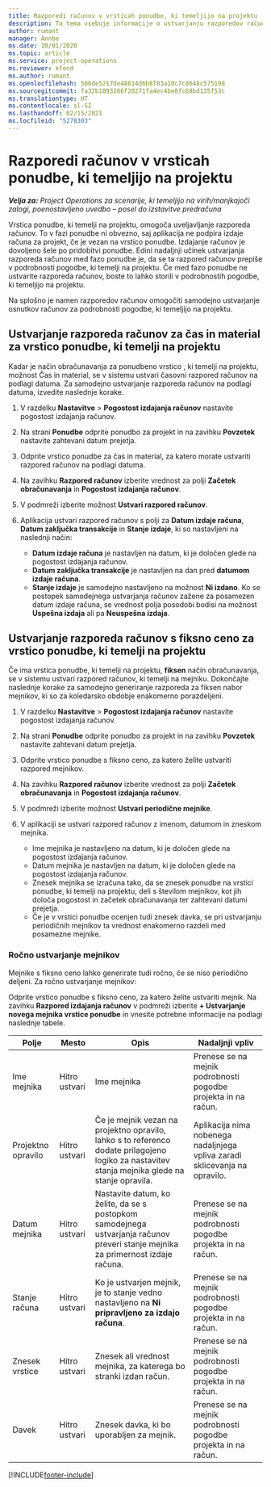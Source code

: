 ```yaml
---
title: Razporedi računov v vrsticah ponudbe, ki temeljijo na projektu
description: Ta tema vsebuje informacije o ustvarjanju razporedov računov in mejnikov za vrstice ponudb.
author: rumant
manager: Annbe
ms.date: 10/01/2020
ms.topic: article
ms.service: project-operations
ms.reviewer: kfend
ms.author: rumant
ms.openlocfilehash: 506de5217de48814d6b8f03a10c7c8648c575198
ms.sourcegitcommit: fa32b1893286f20271fa4ec4be8fc68bd135f53c
ms.translationtype: HT
ms.contentlocale: sl-SI
ms.lasthandoff: 02/15/2021
ms.locfileid: "5278303"
---
```

# <a name="invoice-schedules-on-project-based-quote-lines"></a>Razporedi računov v vrsticah ponudbe, ki temeljijo na projektu

_**Velja za:** Project Operations za scenarije, ki temeljijo na virih/manjkajoči zalogi, poenostavljeno uvedbo – posel do izstavitve predračuna_

Vrstica ponudbe, ki temelji na projektu, omogoča uveljavljanje razporeda računov. To v fazi ponudbe ni obvezno, saj aplikacija ne podpira izdaje računa za projekt, če je vezan na vrstico ponudbe. Izdajanje računov je dovoljeno šele po pridobitvi ponudbe. Edini nadaljnji učinek ustvarjanja razporeda računov med fazo ponudbe je, da se ta razpored računov prepiše v podrobnosti pogodbe, ki temelji na projektu. Če med fazo ponudbe ne ustvarite razporeda računov, boste to lahko storili v podrobnostih pogodbe, ki temeljijo na projektu.

Na splošno je namen razporedov računov omogočiti samodejno ustvarjanje osnutkov računov za podrobnosti pogodbe, ki temeljijo na projektu. 

## <a name="create-a-time-and-material-invoice-schedule-for-a-project-based-quote-line"></a>Ustvarjanje razporeda računov za čas in material za vrstico ponudbe, ki temelji na projektu

Kadar je način obračunavanja za ponudbeno vrstico , ki temelji na projektu, možnost Čas in material, se v sistemu ustvari časovni razpored računov na podlagi datuma. Za samodejno ustvarjanje razporeda računov na podlagi datuma, izvedite naslednje korake.

1. V razdelku **Nastavitve** > **Pogostost izdajanja računov** nastavite pogostost izdajanja računov.
2. Na strani **Ponudbe** odprite ponudbo za projekt in na zavihku **Povzetek** nastavite zahtevani datum prejetja.
3. Odprite vrstico ponudbe za čas in material, za katero morate ustvariti razpored računov na podlagi datuma. 
4. Na zavihku **Razpored računov** izberite vrednost za polji **Začetek obračunavanja** in **Pogostost izdajanja računov**. 
5. V podmreži izberite možnost **Ustvari razpored računov**.
6. Aplikacija ustvari razpored računov s polji za **Datum izdaje računa**, **Datum zaključka transakcije** in **Stanje izdaje**, ki so nastavljeni na naslednji način:

    - **Datum izdaje računa** je nastavljen na datum, ki je določen glede na pogostost izdajanja računov.
    - **Datum zaključka transakcije** je nastavljen na dan pred **datumom izdaje računa**.
    - **Stanje izdaje** je samodejno nastavljeno na možnost **Ni izdano**. Ko se postopek samodejnega ustvarjanja računov zažene za posamezen datum izdaje računa, se vrednost polja posodobi bodisi na možnost **Uspešna izdaja** ali pa **Neuspešna izdaja**.

## <a name="create-a-fixed-price-invoice-schedule-for-a-project-based-quote-line"></a>Ustvarjanje razporeda računov s fiksno ceno za vrstico ponudbe, ki temelji na projektu

Če ima vrstica ponudbe, ki temelji na projektu, **fiksen** način obračunavanja, se v sistemu ustvari razpored računov, ki temelji na mejniku. Dokončajte naslednje korake za samodejno generiranje razporeda za fiksen nabor mejnikov, ki so za koledarsko obdobje enakomerno porazdeljeni.

1. V razdelku **Nastavitve** > **Pogostost izdajanja računov** nastavite pogostost izdajanja računov.
2. Na strani **Ponudbe** odprite ponudbo za projekt in na zavihku **Povzetek** nastavite zahtevani datum prejetja.
3. Odprite vrstico ponudbe s fiksno ceno, za katero želite ustvariti razpored mejnikov. 
4. Na zavihku **Razpored računov** izberite vrednost za polji **Začetek obračunavanja** in **Pogostost izdajanja računov**. 
5. V podmreži izberite možnost **Ustvari periodične mejnike**.
6. V aplikaciji se ustvari razpored računov z imenom, datumom in zneskom mejnika.

    - Ime mejnika je nastavljeno na datum, ki je določen glede na pogostost izdajanja računov.
    - Datum mejnika je nastavljen na datum, ki je določen glede na pogostost izdajanja računov.
    - Znesek mejnika se izračuna tako, da se znesek ponudbe na vrstici ponudbe, ki temelji na projektu, deli s številom mejnikov, kot jih določa pogostost in začetek obračunavanja ter zahtevani datumi prejetja.
    - Če je v vrstici ponudbe ocenjen tudi znesek davka, se pri ustvarjanju periodičnih mejnikov ta vrednost enakomerno razdeli med posamezne mejnike.

### <a name="manually-create-milestones"></a>Ročno ustvarjanje mejnikov

Mejnike s fiksno ceno lahko generirate tudi ročno, če se niso periodično deljeni. Za ročno ustvarjanje mejnikov:

Odprite vrstico ponudbe s fiksno ceno, za katero želite ustvariti mejnik. Na zavihku **Razpored izdajanja računov** v podmreži izberite **+ Ustvarjanje novega mejnika vrstice ponudbe** in vnesite potrebne informacije na podlagi naslednje tabele.

| **Polje** | **Mesto** | **Opis** | **Nadaljnji vpliv** |
| --- | --- | --- | --- |
| Ime mejnika | Hitro ustvari | Ime mejnika | Prenese se na mejnik podrobnosti pogodbe projekta in na račun. |
| Projektno opravilo | Hitro ustvari | Če je mejnik vezan na projektno opravilo, lahko s to referenco dodate prilagojeno logiko za nastavitev stanja mejnika glede na stanje opravila. | Aplikacija nima nobenega nadaljnjega vpliva zaradi sklicevanja na opravilo. |
| Datum mejnika | Hitro ustvari | Nastavite datum, ko želite, da se s postopkom samodejnega ustvarjanja računov preveri stanje mejnika za primernost izdaje računa. | Prenese se na mejnik podrobnosti pogodbe projekta in na račun. |
| Stanje računa | Hitro ustvari | Ko je ustvarjen mejnik, je to stanje vedno nastavljeno na **Ni pripravljeno za izdajo računa**. | Prenese se na mejnik podrobnosti pogodbe projekta in na račun. |
| Znesek vrstice | Hitro ustvari | Znesek ali vrednost mejnika, za katerega bo stranki izdan račun. | Prenese se na mejnik podrobnosti pogodbe projekta in na račun. |
| Davek | Hitro ustvari | Znesek davka, ki bo uporabljen za mejnik. | Prenese se na mejnik podrobnosti pogodbe projekta in na račun. |


[!INCLUDE[footer-include](../includes/footer-banner.md)]